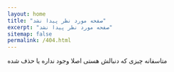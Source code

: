 ```yaml
---
layout: home
title: "صفحه مورد نظر پیدا نشد"
excerpt: "صفحه مورد نظر پیدا نشد"
sitemap: false
permalink: /404.html
---
```


متاسفانه چیزی که دنبالش هستی اصلا وجود نداره یا حذف شده